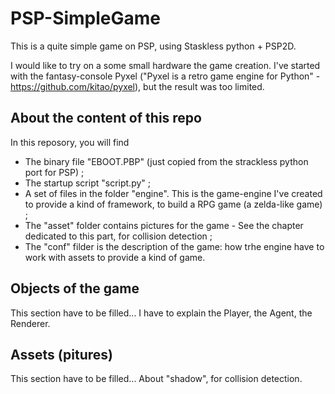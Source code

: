 # PSP-SimpleGame
This is a quite simple game on PSP, using Staskless python + PSP2D.

I would like to try on a some small hardware the game creation. I've started with the fantasy-console Pyxel ("Pyxel is a retro game engine for Python" - https://github.com/kitao/pyxel), but the result was too limited.

## About the content of this repo
In this reposory, you will find
* The binary file "EBOOT.PBP" (just copied from the strackless python port for PSP) ;
* The startup script "script.py" ;
* A set of files in the folder "engine". This is the game-engine I've created to provide a kind of framework, to build a RPG game (a zelda-like game) ;
* The "asset" folder contains pictures for the game - See the chapter dedicated to this part, for collision detection ;
* The "conf" filder is the description of the game: how trhe engine have to work with assets to provide a kind of game.

## Objects of the game
This section have to be filled...
I have to explain the Player, the Agent, the Renderer.

## Assets (pitures)
This section have to be filled...
About "shadow", for collision detection.

